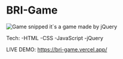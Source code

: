 # BRI-Game
![Game snipped](https://user-images.githubusercontent.com/55410420/188027134-6d06eab1-525c-40e9-a9db-f66ea2134326.jpg)
it`s a game made by jQuery

Tech:
-HTML
-CSS
-JavaScript
-jQuery

LIVE DEMO: 
https://bri-game.vercel.app/
